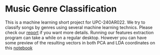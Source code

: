 # Music Genre Classification

This is a machine learning short project for UPC-240AR022.
We try to classify songs by genres using several machine learning technics.
Please check our [report](https://github.com/smaillot/music-genre-classification/blob/master/short_project_machine_learning.pdf) if you want more details.
Running our features extraction program can take a while on a regular desktop. However you can have some preview of the resulting vectors in both PCA and LDA coordinates on this [notebook](https://github.com/smaillot/music-genre-classification/blob/master/data-visualization-and-knn-classification/data-visualization-and-knn-classification.ipynb)
